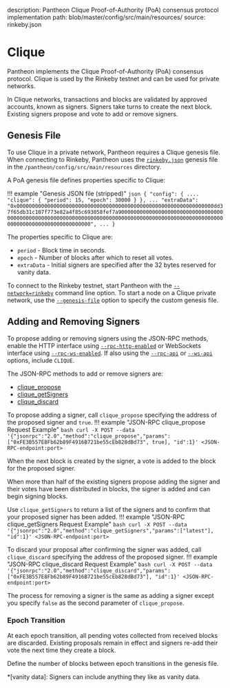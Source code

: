 description: Pantheon Clique Proof-of-Authority (PoA) consensus protocol implementation
path: blob/master/config/src/main/resources/
source: rinkeby.json
<!--- END of page meta data -->

# Clique

Pantheon implements the Clique Proof-of-Authority (PoA) consensus protocol. Clique is used by the
Rinkeby testnet and can be used for private networks. 

In Clique networks, transactions and blocks are validated by approved accounts, known as signers.
Signers take turns to create the next block. Existing signers propose and vote to add or remove signers. 

## Genesis File

To use Clique in a private network, Pantheon requires a Clique genesis file. When connecting to Rinkeby,
Pantheon uses the [`rinkeby.json`](https://github.com/PegaSysEng/pantheon/blob/master/config/src/main/resources/rinkeby.json) 
genesis file in the `/pantheon/config/src/main/resources` directory.

A PoA genesis file defines properties specific to Clique:

!!! example "Genesis JSON file (stripped)"
    ```json
    {
      "config": {
        ....
        "clique": {
          "period": 15,
          "epoch": 30000
        }
      },
      ...
      "extraData": "0x0000000000000000000000000000000000000000000000000000000000000000dd37f65db31c107f773e82a4f85c693058fef7a90000000000000000000000000000000000000000000000000000000000000000000000000000000000000000000000000000000000000000000000000000000000",
      ...
    }
    ```
    
The properties specific to Clique are:

* `period` - Block time in seconds. 
* `epoch` - Number of blocks after which to reset all votes.
* `extraData` - Initial signers are specified after the 32 bytes reserved for vanity data. 

To connect to the Rinkeby testnet, start Pantheon with the [`--network=rinkeby`](../Reference/Pantheon-CLI-Syntax.md#network)
command line option. To start a node on a Clique private network, use the 
[`--genesis-file`](../Reference/Pantheon-CLI-Syntax.md#genesis-file) option to specify the custom genesis file. 

## Adding and Removing Signers

To propose adding or removing signers using the JSON-RPC methods, enable the HTTP interface 
using [`--rpc-http-enabled`](../Reference/Pantheon-CLI-Syntax.md#rpc-http-enabled) or WebSockets interface using 
[`--rpc-ws-enabled`](../Reference/Pantheon-CLI-Syntax.md#rpc-ws-enabled). If also using the 
[`--rpc-api`](../Reference/Pantheon-CLI-Syntax.md#rpc-api) 
or [`--ws-api`](../Reference/Pantheon-CLI-Syntax.md#ws-api) options, include `CLIQUE`.

The JSON-RPC methods to add or remove signers are:

* [clique_propose](../Reference/JSON-RPC-API-Methods.md#clique_propose)
* [clique_getSigners](../Reference/JSON-RPC-API-Methods.md#clique_getsigners)
* [clique_discard](../Reference/JSON-RPC-API-Methods.md#clique_discard)

To propose adding a signer, call `clique_propose` specifying the address of the proposed signer and `true`.
!!! example "JSON-RPC clique_propose Request Example"
    ```bash
    curl -X POST --data '{"jsonrpc":"2.0","method":"clique_propose","params":["0xFE3B557E8Fb62b89F4916B721be55cEb828dBd73", true], "id":1}' <JSON-RPC-endpoint:port>
    ``` 

When the next block is created by the signer, a vote is added to the block for the proposed signer.  

When more than half of the existing signers propose adding the signer and their votes have been
distributed in blocks, the signer is added and can begin signing blocks. 

Use `clique_getSigners` to return a list of the signers and to confirm that your proposed signer has
been added. 
!!! example "JSON-RPC clique_getSigners Request Example"
    ```bash
    curl -X POST --data '{"jsonrpc":"2.0","method":"clique_getSigners","params":["latest"], "id":1}' <JSON-RPC-endpoint:port>
    ```  
 
To discard your proposal after confirming the signer was added, call `clique_discard` specifying the address of the proposed signer.
!!! example "JSON-RPC clique_discard Request Example"
    ```bash
    curl -X POST --data '{"jsonrpc":"2.0","method":"clique_discard","params":["0xFE3B557E8Fb62b89F4916B721be55cEb828dBd73"], "id":1}' <JSON-RPC-endpoint:port>
    ```

The process for removing a signer is the same as adding a signer except you specify `false` as the 
second parameter of `clique_propose`. 

### Epoch Transition

At each epoch transition, all pending votes collected from received blocks are discarded. 
Existing proposals remain in effect and signers re-add their vote the next time they create a block. 

Define the number of blocks between epoch transitions in the genesis file. 

*[vanity data]: Signers can include anything they like as vanity data.